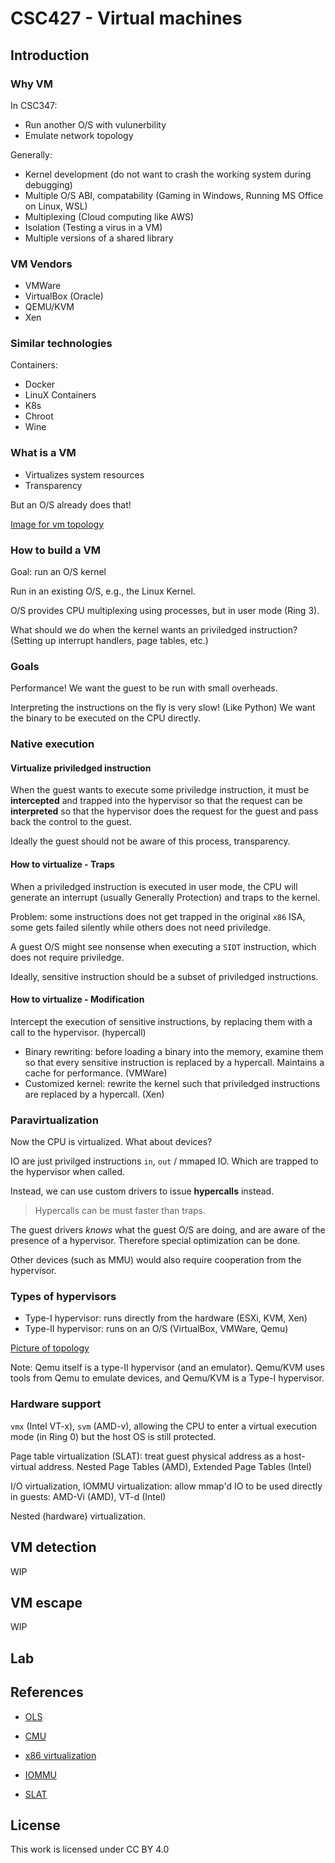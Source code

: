 # CSC427 - Virtual machines

## Introduction

### Why VM

In CSC347:
- Run another O/S with vulunerbility
- Emulate network topology

Generally:
- Kernel development (do not want to crash the working system during debugging)
- Multiple O/S ABI, compatability (Gaming in Windows, Running MS Office on Linux, WSL)
- Multiplexing (Cloud computing like AWS)
- Isolation (Testing a virus in a VM)
- Multiple versions of a shared library

### VM Vendors

- VMWare
- VirtualBox (Oracle)
- QEMU/KVM
- Xen

### Similar technologies

Containers:
- Docker
- LinuX Containers
- K8s
- Chroot
- Wine

### What is a VM

- Virtualizes system resources
- Transparency

But an O/S already does that!

[Image for vm topology](img1.png)

### How to build a VM

Goal: run an O/S kernel

Run in an existing O/S, e.g., the Linux Kernel.

O/S provides CPU multiplexing using processes, but in user mode (Ring 3).

What should we do when the kernel wants an priviledged instruction?
(Setting up interrupt handlers, page tables, etc.)

### Goals

Performance! We want the guest to be run with small overheads.

Interpreting the instructions on the fly is very slow! (Like Python)
We want the binary to be executed on the CPU directly.

### Native execution

#### Virtualize priviledged instruction

When the guest wants to execute some priviledge instruction, it must be
**intercepted** and trapped into the hypervisor so that the request can be
**interpreted** so that the hypervisor does the request for the guest and
pass back the control to the guest.

Ideally the guest should not be aware of this process, transparency.

#### How to virtualize - Traps

When a priviledged instruction is executed in user mode, the CPU will
generate an interrupt (usually Generally Protection) and traps to the kernel.

Problem: some instructions does not get trapped in the original `x86` ISA,
some gets failed silently while others does not need priviledge.

A guest O/S might see nonsense when executing a `SIDT` instruction, which does
not require priviledge.

Ideally, sensitive instruction should be a subset of priviledged instructions.

#### How to virtualize - Modification

Intercept the execution of sensitive instructions, by replacing
them with a call to the hypervisor. (hypercall)

- Binary rewriting: before loading a binary into the memory, examine them
    so that every sensitive instruction is replaced by a hypercall.
    Maintains a cache for performance. (VMWare)
- Customized kernel: rewrite the kernel such that priviledged instructions
    are replaced by a hypercall. (Xen)

### Paravirtualization

Now the CPU is virtualized. What about devices?

IO are just privilged instructions `in`, `out` / mmaped IO. Which are trapped
to the hypervisor when called.

Instead, we can use custom drivers to issue **hypercalls** instead.

> Hypercalls can be must faster than traps.

The guest drivers *knows* what the guest O/S are doing, and are aware of
the presence of a hypervisor. Therefore special optimization can be done.

Other devices (such as MMU) would also require cooperation from the hypervisor.

### Types of hypervisors

- Type-I hypervisor: runs directly from the hardware (ESXi, KVM, Xen)
- Type-II hypervisor: runs on an O/S (VirtualBox, VMWare, Qemu)

[Picture of topology]()

Note: Qemu itself is a type-II hypervisor (and an emulator). Qemu/KVM
uses tools from Qemu to emulate devices, and Qemu/KVM is a Type-I hypervisor.

### Hardware support

`vmx` (Intel VT-x), `svm` (AMD-v), allowing the CPU to enter
a virtual execution mode (in Ring 0) but the host OS is still protected.

Page table virtualization (SLAT): treat guest physical address as a host-virtual address.
Nested Page Tables (AMD), Extended Page Tables (Intel)

I/O virtualization, IOMMU virtualization: allow mmap'd IO to be used directly in guests: AMD-Vi (AMD), VT-d (Intel)

Nested (hardware) virtualization.

## VM detection

WIP

## VM escape

WIP

## Lab

## References

- [OLS](https://www.kernel.org/doc/ols/2007/ols2007v1-pages-179-188.pdf)
- [CMU](https://www.cs.cmu.edu/~410-f06/lectures/L31_Virtualization.pdf)

- [x86 virtualization](https://en.wikipedia.org/wiki/X86_virtualization)
- [IOMMU](https://en.wikipedia.org/wiki/Input%E2%80%93output_memory_management_unit)
- [SLAT](https://en.wikipedia.org/wiki/Second_Level_Address_Translation)

## License

This work is licensed under CC BY 4.0
